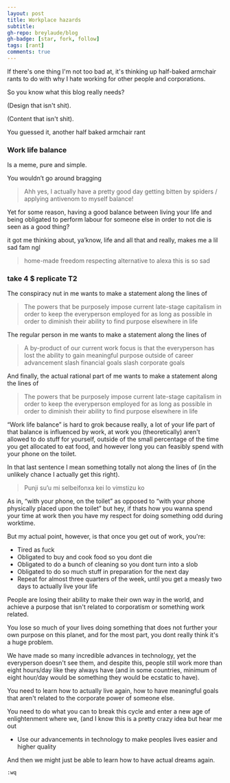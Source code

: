 ```yaml
---
layout: post
title: Workplace hazards
subtitle: 
gh-repo: breylaude/blog
gh-badge: [star, fork, follow]
tags: [rant]
comments: true
---
```


If there's one thing I'm not too bad at, it's thinking up half-baked armchair rants to do with why I hate working for other people and corporations.

So you know what this blog really needs?

(Design that isn't shit).

(Content that isn't shit).

You guessed it, another half baked armchair rant

### Work life balance

Is a meme, pure and simple.

You wouldn’t go around bragging

> Ahh yes, I actually have a pretty good day getting bitten by spiders / applying antivenom to myself balance!

Yet for some reason, having a good balance between living your life and being obligated to perform labour for someone else in order to not die is seen as a good thing?

it got me thinking about, ya’know, life and all that and really, makes me a lil sad fam ngl

> home-made freedom respecting alternative to alexa this is so sad

### take 4 $ replicate T2

The conspiracy nut in me wants to make a statement along the lines of

> The powers that be purposely impose current late-stage capitalism in order to keep the everyperson employed for as long as possible in order to diminish their ability to find purpose elsewhere in life

The regular person in me wants to make a statement along the lines of

> A by-product of our current work focus is that the everyperson has lost the ability to gain meaningful purpose outside of career advancement slash financial goals slash corporate goals

And finally, the actual rational part of me wants to make a statement along the lines of

> The powers that be purposely impose current late-stage capitalism in order to keep the everyperson employed for as long as possible in order to diminish their ability to find purpose elsewhere in life

“Work life balance” is hard to grok because really, a lot of your life part of that balance is influenced by work, at work you (theoretically) aren't allowed to do stuff for yourself, outside of the small percentage of the time you get allocated to eat food, and however long you can feasibly spend with your phone on the toilet.

In that last sentence I mean something totally not along the lines of (in the unlikely chance I actually get this right).

> Punji su’u mi selbeifonxa kei lo vimstizu ko

As in, “with your phone, on the toilet” as opposed to “with your phone physically placed upon the toilet” but hey, if thats how you wanna spend your time at work then you have my respect for doing something odd during worktime.

But my actual point, however, is that once you get out of work, you're:

- Tired as fuck
- Obligated to buy and cook food so you dont die
- Obligated to do a bunch of cleaning so you dont turn into a slob
- Obligated to do so much stuff in preparation for the next day
- Repeat for almost three quarters of the week, until you get a measly two days to actually live your life

People are losing their ability to make their own way in the world, and achieve a purpose that isn't related to corporatism or something work related.

You lose so much of your lives doing something that does not further your own purpose on this planet, and for the most part, you dont really think it's a huge problem.

We have made so many incredible advances in technology, yet the everyperson doesn't see them, and despite this, people still work more than eight hours/day like they always have (and in some countries, minimum of eight hour/day would be something they would be ecstatic to have).

You need to learn how to actually live again, how to have meaningful goals that aren't related to the corporate power of someone else.

You need to do what you can to break this cycle and enter a new age of enlightenment where we, (and I know this is a pretty crazy idea but hear me out 
- Use our advancements in technology to make peoples lives easier and higher quality

And then we might just be able to learn how to have actual dreams again.

`:wq`
